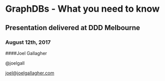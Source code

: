 # GraphDBs - What you need to know

## Presentation delivered at DDD Melbourne
### August 12th, 2017

####Joel Gallagher

@joelgall

joel@joelgallagher.com